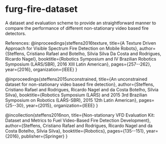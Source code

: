 # furg-fire-dataset

A dataset and evaluation scheme to provide an straightforward manner to compare the performance of different non-stationary video based fire detectors.


References:
@inproceedings{steffens2016texture,
  title={A Texture Driven Approach for Visible Spectrum Fire Detection on Mobile Robots},
  author={Steffens, Cristiano Rafael and Botelho, Silvia Silva Da Costa and Rodrigues, Ricardo Nagel},
  booktitle={Robotics Symposium and IV Brazilian Robotics Symposium (LARS/SBR), 2016 XIII Latin American},
  pages={257--262},
  year={2016},
  organization={IEEE}
}

@inproceedings{steffens2015unconstrained,
  title={An unconstrained dataset for non-stationary video based fire detection},
  author={Steffens, Cristiano Rafael and Rodrigues, Ricardo Nagel and da Costa Botelho, Silvia Silva},
  booktitle={Robotics Symposium (LARS) and 2015 3rd Brazilian Symposium on Robotics (LARS-SBR), 2015 12th Latin American},
  pages={25--30},
  year={2015},
  organization={IEEE}
}

@incollection{steffens2016non,
  title={Non-stationary VFD Evaluation Kit: Dataset and Metrics to Fuel Video-Based Fire Detection Development},
  author={Steffens, Cristiano Rafael and Rodrigues, Ricardo Nagel and da Costa Botelho, Silvia Silva},
  booktitle={Robotics},
  pages={135--151},
  year={2016},
  publisher={Springer}
}

